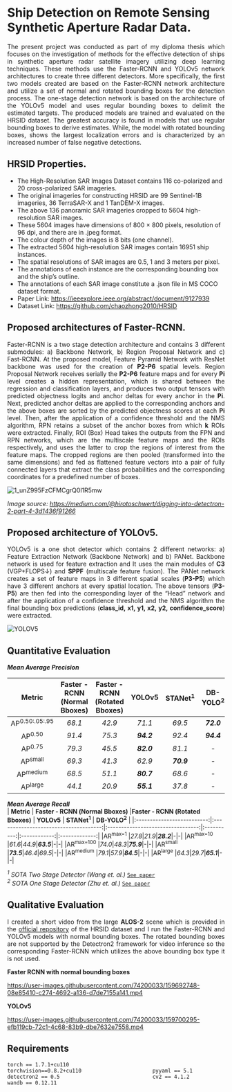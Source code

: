 # Ship Detection on Remote Sensing Synthetic Aperture Radar Data.

<div align="justify">
  
The present project was conducted as part of my diploma thesis which focuses on the investigation of methods for the effective detection of ships in synthetic aperture radar satellite imagery utilizing deep learning techniques. These methods use the Faster-RCNN and YOLOv5 network architectures to create three different detectors. More specifically, the first two models created are based on the Faster-RCNN network architecture and utilize a set of normal and rotated bounding boxes for the detection process. The one-stage detection network is based on the architecture of the YOLOv5 model and uses regular bounding boxes to delimit the estimated targets. The produced models are trained and evaluated on the HRSID dataset. The greatest accuracy is found in models that use regular bounding boxes to derive estimates. While, the model with rotated bounding boxes, shows the largest localization errors and is characterized by an increased number of false negative detections.
  
</div align="justify">

## HRSID Properties. 
* The High-Resolution SAR Images Dataset contains 116 co-polarized and 20 cross-polarized SAR imageries.
* The original imageries for constructing HRSID are 99 Sentinel-1B imageries, 36 TerraSAR-X and 1 TanDEM-X images.
* The above 136 panoramic SAR imageries cropped to 5604 high-resolution SAR images.
* These 5604 images have dimensions of 800 × 800 pixels, resolution of 96 dpi, and there are in .jpeg format.
* The colour depth of the images is 8 bits (one channel). 
* The extracted 5604 high-resolution SAR images contain 16951 ship instances.
* The spatial resolutions of SAR images are 0.5, 1 and 3 meters per pixel.
* The annotations of each instance are the corresponding bounding box and the ship’s outline. 
* The annotations of each SAR image constitute a .json file in MS COCO dataset format.
* Paper Link: https://ieeexplore.ieee.org/abstract/document/9127939
* Dataset Link: https://github.com/chaozhong2010/HRSID 

## Proposed architectures of Faster-RCNN. 
<div align="justify">

Faster-RCNN is a two stage detection architecture and contains 3 different submodules: a) Backbone Network, b) Region Proposal Network and c) Fast-RCNN. At the proposed model, Feature Pyramid Network with ResNet backbone was used for the creation of **P2-P6** spatial levels. Region Proposal Network receives serially the **P2-P6** feature maps and for every **Pi** level creates a hidden representation, which is shared between the regression and classification layers, and produces two output tensors with predicted objectness logits and anchor deltas for every anchor in the **Pi**. Next, predicted anchor deltas are applied to the corresponding anchors and the above boxes are sorted by the predicted objectness scores at each **Pi** level. Then, after the application of a confidence threshold and the NMS algorithm, RPN retains a subset of the anchor boxes from which **k** ROIs were extracted. Finally, ROI (Box) Head takes the outputs from the FPN and RPN networks, which are the multiscale feature maps and the ROIs respectively, and uses the latter to crop the regions of interest from the feature maps. The cropped regions are then pooled (transformed into the same dimensions) and fed as flattened feature vectors into a pair of fully connected layers that extract the class probabilities and the corresponding coordinates for a predefined number of boxes. 
  
</div align="justify">


![1_unZ995FzCFMCgrQ0l1R5mw](https://user-images.githubusercontent.com/74200033/159125727-d9468867-160a-4f52-8c45-41077360f7d8.png)

*Image source: https://medium.com/@hirotoschwert/digging-into-detectron-2-part-4-3d1436f91266*

## Proposed architecture of YOLOv5.

<div align="justify">
  
YOLOv5 is a one shot detector which contains 2 different networks: a) Feature Extraction Network (Backbone Network) and b) PANet. Backbone network is used for feature extraction and It uses the main modules of **C3** (VGP+FLOPS↓) and **SPPF** (multiscale feature fusion). The PANet network creates a set of feature maps in 3 different spatial scales (**P3-P5**) which have 3 different anchors at every spatial location. The above tensors (**P3-P5**) are then fed into the corresponding layer of the “Head” network and after the application of a confidence threshold and the NMS algorithm the final bounding box predictions (**class_id, x1, y1, x2, y2, confidence_score**) were extracted.
  
</div align="justify">

![YOLOV5](https://user-images.githubusercontent.com/74200033/159246431-be1231fb-af0c-474f-8dde-fc95a1c7b264.png)



## Quantitative Evaluation

<div align="left"> 
  
 ***Mean Average Precision***
  
|          **Metric**        | **Faster - RCNΝ (Normal Bboxes)**     |**Faster - RCNΝ (Rotated Bboxes)** | **YOLOv5** |  **STANet<sup>1</sup>**  |  **DB-YOLO<sup>2</sup>**  |
|:--------------------------:|:-------------------------------------:|:---------------------------------:|:----------:|:------------:|:-------------:|
|AP<sup>0.50:.05:.95</sup> | *68.1*|*42.9*|*71.1*|*69.5*|***72.0***|
|AP<sup>0.50</sup> |*91.4*|*75.3*|***94.2***|*92.4*|***94.4***|
|AP<sup>0.75</sup> |*79.3*|*45.5*|***82.0***|*81.1*|-|
|AP<sup>small</sup> |*69.3*|*41.3*|*62.9*|***70.9***|-|
|AP<sup>medium</sup> |*68.5*|*51.1*|***80.7***|*68.6*|-|
|AP<sup>large</sup> |*44.1*|*20.9*|***55.1***|*37.8*|-|

 ***Mean Average Recall***  
|          **Metric**        | **Faster - RCNΝ (Normal Bboxes)**     |**Faster - RCNΝ (Rotated Bboxes)** | **YOLOv5** |  **STANet<sup>1</sup>**  |  **DB-YOLO<sup>2</sup>**  |
|:--------------------------:|:-------------------------------------:|:---------------------------------:|:----------:|:------------:|:-------------:|
|AR<sup>max=1</sup> |*27.8*|*21.9*|***28.2***|-|-|
|AR<sup>max=10</sup> |*61.6*|*44.9*|***63.5***|-|-|
|AR<sup>max=100</sup> |*74.0*|*48.3*|***75.9***|-|-|
|AR<sup>small</sup> |***73.5***|*46.4*|*69.5*|-|-|
|AR<sup>medium</sup> |*79.1*|*57.9*|***84.5***|-|-|
|AR<sup>large</sup> |*64.3*|*29.7*|***65.1***|-|-|
</div align="left">
  
*<sup>1</sup> SOTA Two Stage Detector (Wang et. al.)* [`See paper`](https://ieeexplore.ieee.org/stamp/stamp.jsp?arnumber=9353475 )    
*<sup>2</sup> SOTA One Stage Detector (Zhu et. al.)* [`See paper`](https://www.ncbi.nlm.nih.gov/pmc/articles/PMC8662457/ )

## Qualitative Evaluation

<div align="justify">
  
I created a short video from the large **ALOS-2** scene which is provided in the [official repository](https://github.com/chaozhong2010/HRSID) of the HRSID dataset and I run the Faster-RCNN and YOLOv5 models with normal bounding boxes. The rotated bounding boxes are not supported by the Detectron2 framework for video inference so the corresponding Faster-RCNN which utilizes the above bounding box type it is not used.    
  
**Faster RCNN with normal bounding boxes**
  
https://user-images.githubusercontent.com/74200033/159692748-08e85410-c274-4692-a136-d7de7155a141.mp4

**YOLOv5**

https://user-images.githubusercontent.com/74200033/159700295-efb119cb-72c1-4c68-83b9-dbe7632e7558.mp4

  

</div align="justify">

## Requirements

    torch == 1.7.1+cu110                           torchvision==0.8.2+cu110                       pyyaml == 5.1     
    detectron2 == 0.5                              cv2 == 4.1.2                                   wandb == 0.12.11
                  
  
